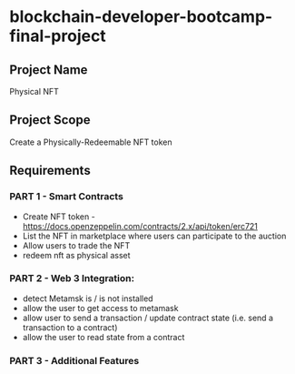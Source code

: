 # blockchain-developer-bootcamp-final-project

## Project Name
Physical NFT

## Project Scope
Create a Physically-Redeemable NFT token

## Requirements
### PART 1 - Smart Contracts
- Create NFT token - https://docs.openzeppelin.com/contracts/2.x/api/token/erc721
- List the NFT in marketplace where users can participate to the auction
- Allow users to trade the NFT
- redeem nft as physical asset

### PART 2 - Web 3 Integration:
- detect Metamsk is / is not installed
- allow the user to get access to metamask
- allow user to send a transaction / update contract state (i.e. send a transaction to a contract)
- allow the user to read state from a contract

### PART 3 - Additional Features

